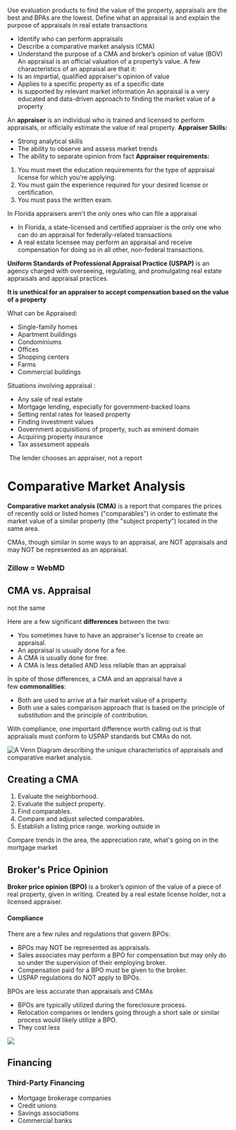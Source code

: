 Use evaluation products to find the value of the property, appraisals are the best and BPAs are the lowest. 
Define what an appraisal is and explain the purpose of appraisals in real estate transactions
- Identify who can perform appraisals
- Describe a comparative market analysis (CMA)
- Understand the purpose of a CMA and broker’s opinion of value (BOV)
An appraisal is an official valuation of a property’s value. A few characteristics of an appraisal are that it:
- Is an impartial, qualified appraiser's opinion of value
- Applies to a specific property as of a specific date
- Is supported by relevant market information
An appraisal is a very educated and data-driven approach to finding the market value of a property

An **appraiser** is an individual who is trained and licensed to perform appraisals, or officially estimate the value of real property.
**Appraiser Skills:**
- Strong analytical skills
- The ability to observe and assess market trends
- The ability to separate opinion from fact
**Appraiser requirements:**
1. You must meet the education requirements for the type of appraisal license for which you're applying.
2. You must gain the experience required for your desired license or certification.
3. You must pass the written exam.

In Florida appraisers aren't the only ones who can file a appraisal 
- In Florida, a state-licensed and certified appraiser is the only one who can do an appraisal for federally-related transactions
- A real estate licensee may perform an appraisal and receive compensation for doing so in all other, non-federal transactions.

**Uniform Standards of Professional Appraisal Practice (USPAP)** is an agency charged with overseeing, regulating, and promulgating real estate appraisals and appraisal practices.

**It is unethical for an appraiser to accept compensation based on the value of a property**

What can be Appraised: 
- Single-family homes
- Apartment buildings
- Condominiums
- Offices
- Shopping centers
- Farms
- Commercial buildings

Situations involving appraisal :
- Any sale of real estate
- Mortgage lending, especially for government-backed loans
- Setting rental rates for leased property
- Finding investment values
- Government acquisitions of property, such as eminent domain
- Acquiring property insurance
- Tax assessment appeals

 The lender chooses an appraiser, not a report

# Comparative Market Analysis

**Comparative market analysis (CMA)** is a report that compares the prices of recently sold or listed homes ("comparables") in order to estimate the market value of a similar property (the "subject property") located in the same area.

CMAs, though similar in some ways to an appraisal, are NOT appraisals and may NOT be represented as an appraisal.

### Zillow = WebMD


## CMA vs. Appraisal
not the same

Here are a few significant **differences** between the two:
- You sometimes have to have an appraiser's license to create an appraisal.
- An appraisal is usually done for a fee.
- A CMA is usually done for free.
- A CMA is less detailed AND less reliable than an appraisal

In spite of those differences, a CMA and an appraisal have a few **commonalities**:
- Both are used to arrive at a fair market value of a property.
- Both use a sales comparison approach that is based on the principle of substitution and the principle of contribution.

With compliance, one important difference worth calling out is that appraisals must conform to USPAP standards but CMAs do not.

![A Venn Diagram describing the unique characteristics of appraisals and comparative market analysis.](https://d1u7daj727sadp.cloudfront.net/images/FL.PL_AppraisalCMA_CEP226.png)


## Creating a CMA
1. Evaluate the neighborhood.
2. Evaluate the subject property.
3. Find comparables.
4. Compare and adjust selected comparables.
5. Establish a listing price range.
working outside in 

Compare trends in the area, the appreciation rate, what's going on in the mortgage market

## Broker's Price Opinion

**Broker price opinion (BPO)** is a broker’s opinion of the value of a piece of real property, given in writing.
Created by a real estate license holder, not a licensed appraiser.

#### Compliance
There are a few rules and regulations that govern BPOs:
- BPOs may NOT be represented as appraisals.
- Sales associates may perform a BPO for compensation but may only do so under the supervision of their employing broker.
- Compensation paid for a BPO must be given to the broker.
- USPAP regulations do NOT apply to BPOs.

BPOs are less accurate than appraisals and CMAs
- BPOs are typically utilized during the foreclosure process.
- Relocation companies or lenders going through a short sale or similar process would likely utilize a BPO.
- They cost less 

![](https://d1u7daj727sadp.cloudfront.net/images/FL.PL_ValuationProducts_4389.png)


## Financing
### Third-Party Financing
- Mortgage brokerage companies
- Credit unions
- Savings associations
- Commercial banks

